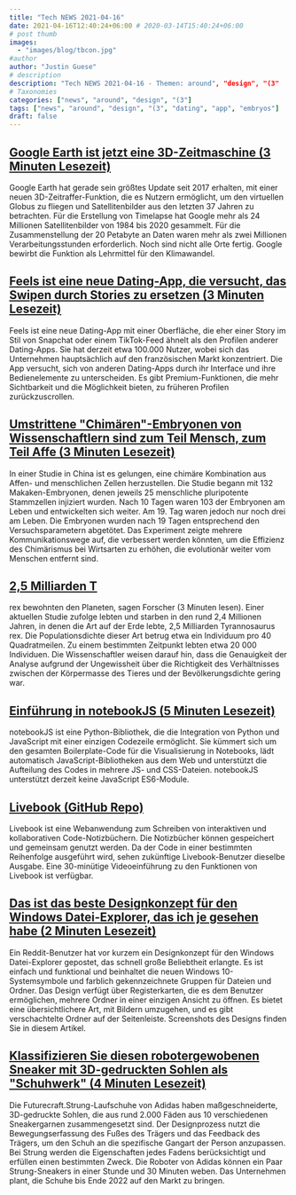 ```yaml
---
title: "Tech NEWS 2021-04-16"
date: 2021-04-16T12:40:24+06:00 # 2020-03-14T15:40:24+06:00
# post thumb
images:
  - "images/blog/tbcon.jpg"
#author
author: "Justin Guese"
# description
description: "Tech NEWS 2021-04-16 - Themen: around", "design", "(3"
# Taxonomies
categories: ["news", "around", "design", "(3"]
tags: ["news", "around", "design", "(3", "dating", "app", "embryos"]
draft: false
---
```


## [Google Earth ist jetzt eine 3D-Zeitmaschine (3 Minuten Lesezeit)](https://arstechnica.com/gadgets/2021/04/google-earth-is-now-a-3d-time-machine/)

 Google Earth hat gerade sein größtes Update seit 2017 erhalten, mit einer neuen 3D-Zeitraffer-Funktion, die es Nutzern ermöglicht, um den virtuellen Globus zu fliegen und Satellitenbilder aus den letzten 37 Jahren zu betrachten. Für die Erstellung von Timelapse hat Google mehr als 24 Millionen Satellitenbilder von 1984 bis 2020 gesammelt. Für die Zusammenstellung der 20 Petabyte an Daten waren mehr als zwei Millionen Verarbeitungsstunden erforderlich. Noch sind nicht alle Orte fertig. Google bewirbt die Funktion als Lehrmittel für den Klimawandel.

## [Feels ist eine neue Dating-App, die versucht, das Swipen durch Stories zu ersetzen (3 Minuten Lesezeit)](https://www.theverge.com/2021/4/15/22385868/feels-dating-app-swiping-snapchat-stories)

 Feels ist eine neue Dating-App mit einer Oberfläche, die eher einer Story im Stil von Snapchat oder einem TikTok-Feed ähnelt als den Profilen anderer Dating-Apps. Sie hat derzeit etwa 100.000 Nutzer, wobei sich das Unternehmen hauptsächlich auf den französischen Markt konzentriert. Die App versucht, sich von anderen Dating-Apps durch ihr Interface und ihre Bedienelemente zu unterscheiden. Es gibt Premium-Funktionen, die mehr Sichtbarkeit und die Möglichkeit bieten, zu früheren Profilen zurückzuscrollen.

## [Umstrittene "Chimären"-Embryonen von Wissenschaftlern sind zum Teil Mensch, zum Teil Affe (3 Minuten Lesezeit)](https://www.sciencealert.com/controversial-chimera-embryos-made-by-scientists-are-part-human-part-monkey)

 In einer Studie in China ist es gelungen, eine chimäre Kombination aus Affen- und menschlichen Zellen herzustellen. Die Studie begann mit 132 Makaken-Embryonen, denen jeweils 25 menschliche pluripotente Stammzellen injiziert wurden. Nach 10 Tagen waren 103 der Embryonen am Leben und entwickelten sich weiter. Am 19. Tag waren jedoch nur noch drei am Leben. Die Embryonen wurden nach 19 Tagen entsprechend den Versuchsparametern abgetötet. Das Experiment zeigte mehrere Kommunikationswege auf, die verbessert werden könnten, um die Effizienz des Chimärismus bei Wirtsarten zu erhöhen, die evolutionär weiter vom Menschen entfernt sind.

## [2,5 Milliarden T](https://www.axios.com/t-rex-billion-dinosaur-population-estimates-study-bbee965b-268c-4afc-9dc7-f9f9901ab080.html)

 rex bewohnten den Planeten, sagen Forscher (3 Minuten lesen). Einer aktuellen Studie zufolge lebten und starben in den rund 2,4 Millionen Jahren, in denen die Art auf der Erde lebte, 2,5 Milliarden Tyrannosaurus rex. Die Populationsdichte dieser Art betrug etwa ein Individuum pro 40 Quadratmeilen. Zu einem bestimmten Zeitpunkt lebten etwa 20 000 Individuen. Die Wissenschaftler weisen darauf hin, dass die Genauigkeit der Analyse aufgrund der Ungewissheit über die Richtigkeit des Verhältnisses zwischen der Körpermasse des Tieres und der Bevölkerungsdichte gering war.

## [Einführung in notebookJS (5 Minuten Lesezeit)](https://towardsdatascience.com/introducing-notebookjs-seamless-integration-between-python-and-javascript-in-computational-e654ec3fbd18)

 notebookJS ist eine Python-Bibliothek, die die Integration von Python und JavaScript mit einer einzigen Codezeile ermöglicht. Sie kümmert sich um den gesamten Boilerplate-Code für die Visualisierung in Notebooks, lädt automatisch JavaScript-Bibliotheken aus dem Web und unterstützt die Aufteilung des Codes in mehrere JS- und CSS-Dateien. notebookJS unterstützt derzeit keine JavaScript ES6-Module.

## [Livebook (GitHub Repo)](https://github.com/elixir-nx/livebook)

 Livebook ist eine Webanwendung zum Schreiben von interaktiven und kollaborativen Code-Notizbüchern. Die Notizbücher können gespeichert und gemeinsam genutzt werden. Da der Code in einer bestimmten Reihenfolge ausgeführt wird, sehen zukünftige Livebook-Benutzer dieselbe Ausgabe. Eine 30-minütige Videoeinführung zu den Funktionen von Livebook ist verfügbar.

## [Das ist das beste Designkonzept für den Windows Datei-Explorer, das ich je gesehen habe (2 Minuten Lesezeit)](https://www.theverge.com/2021/4/15/22385247/windows-file-explorer-design-concept-tabs-nested-folders)

 Ein Reddit-Benutzer hat vor kurzem ein Designkonzept für den Windows Datei-Explorer gepostet, das schnell große Beliebtheit erlangte. Es ist einfach und funktional und beinhaltet die neuen Windows 10-Systemsymbole und farblich gekennzeichnete Gruppen für Dateien und Ordner. Das Design verfügt über Registerkarten, die es dem Benutzer ermöglichen, mehrere Ordner in einer einzigen Ansicht zu öffnen. Es bietet eine übersichtlichere Art, mit Bildern umzugehen, und es gibt verschachtelte Ordner auf der Seitenleiste. Screenshots des Designs finden Sie in diesem Artikel.

## [Klassifizieren Sie diesen robotergewobenen Sneaker mit 3D-gedruckten Sohlen als "Schuhwerk" (4 Minuten Lesezeit)](https://spectrum.ieee.org/tech-talk/robotics/industrial-robots/adidas-futurecraft-3d-printed-robot-woven-sneaker)

 Die Futurecraft.Strung-Laufschuhe von Adidas haben maßgeschneiderte, 3D-gedruckte Sohlen, die aus rund 2.000 Fäden aus 10 verschiedenen Sneakergarnen zusammengesetzt sind. Der Designprozess nutzt die Bewegungserfassung des Fußes des Trägers und das Feedback des Trägers, um den Schuh an die spezifische Gangart der Person anzupassen. Bei Strung werden die Eigenschaften jedes Fadens berücksichtigt und erfüllen einen bestimmten Zweck. Die Roboter von Adidas können ein Paar Strung-Sneakers in einer Stunde und 30 Minuten weben. Das Unternehmen plant, die Schuhe bis Ende 2022 auf den Markt zu bringen.


